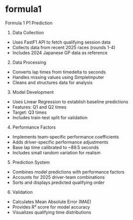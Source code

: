 # formula1
Formula 1 P1 Prediction 

1. Data Collection
- Uses FastF1 API to fetch qualifying session data
- Collects data from recent 2025 races (rounds 1-4)
- Includes 2024 Japanese GP data as reference

2. Data Processing
- Converts lap times from timedelta to seconds
- Handles missing values using SimpleImputer
- Cleans and structures data for analysis

3. Model Development
- Uses Linear Regression to establish baseline predictions
- Features: Q1 and Q2 times
- Target: Q3 times
- Includes train-test split for validation

4. Performance Factors
- Implements team-specific performance coefficients
- Adds driver-specific performance adjustments
- Base lap time calibrated to ~89.5 seconds
- Includes small random variation for realism

5. Prediction System
- Combines model predictions with performance factors
- Accounts for 2025 driver-team combinations
- Sorts and displays predicted qualifying order

6. Validation
- Calculates Mean Absolute Error (MAE)
- Provides R² score for model accuracy
- Visualizes qualifying time distributions
